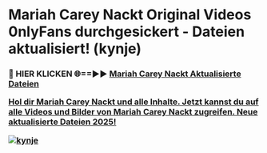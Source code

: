 # Mariah Carey Nackt Original Videos 0nlyFans durchgesickert - Dateien aktualisiert! (kynje)

<h3>🔴 HIER KLICKEN 🌐==►► <a href="https://tinyurl.com/h6vf6nb8" rel="nofollow">Mariah Carey Nackt Aktualisierte Dateien

Hol dir Mariah Carey Nackt und alle Inhalte. Jetzt kannst du auf alle Videos und Bilder von Mariah Carey Nackt zugreifen. Neue aktualisierte Dateien 2025!

[![kynje](https://i.imgur.com/sD4kR3V.gif)](https://tinyurl.com/h6vf6nb8)
